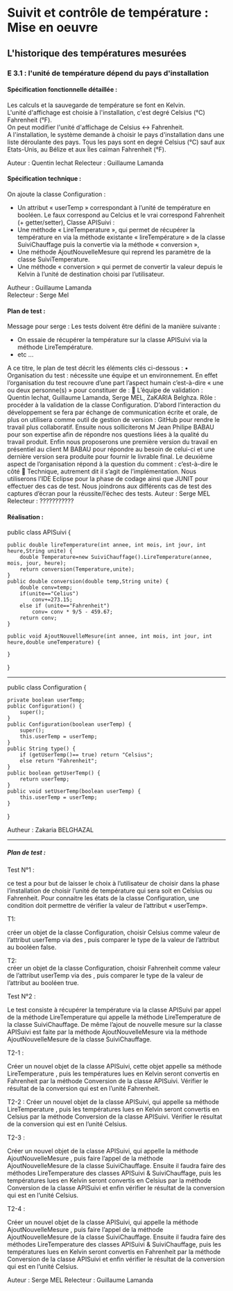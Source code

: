 # Suivit et contrôle de température : Mise en oeuvre
## L'historique des températures mesurées

### E 3.1 : l'unité de température dépend du pays d'installation

#### Spécification fonctionnelle détaillée :

Les calculs et la sauvegarde de température se font en Kelvin.  
L'unité d'affichage est choisie à l'installation, c'est degré Celsius (°C) Fahrenheit (°F).  
On peut modifier l'unité d'affichage de Celsius <-> Fahrenheit.  
A l'installation, le système demande à choisir le pays d'installation dans une liste déroulante des pays. Tous les pays sont en degré Celsius (°C) sauf aux Etats-Unis, au Bélize et aux Îles caïman  Fahrenheit (°F).  

Auteur : Quentin lechat
Relecteur : Guillaume Lamanda

#### Spécification technique :

On ajoute la classe Configuration :
- Un attribut « userTemp » correspondant à l’unité de température en booléen. Le faux correspond au Celcius et le vrai correspond Fahrenheit (+ getter/setter),
Classe APISuivi : 
- Une méthode « LireTemperature », qui permet de récupérer la température en via la méthode existante « lireTempérature » de la classe SuiviChauffage puis la convertie via la méthode « conversion »,
- Une méthode AjoutNouvelleMesure qui reprend les paramètre de la classe SuiviTemperature.
- Une méthode « conversion » qui permet de convertir la valeur depuis le Kelvin à l’unité de destination choisi par l’utilisateur.  

Autheur : Guillaume Lamanda  
Relecteur : Serge Mel

#### Plan de test : 

Message pour serge : Les tests doivent être défini de la manière suivante : 

- On essaie de récupérer la température sur la classe APISuivi via la méthode LireTempérature. 
- etc ... 



A ce titre, le plan de test décrit les éléments clés ci-dessous : 
•	Organisation du test : nécessite une équipe et un environnement. En effet l’organisation du test recouvre d’une part l’aspect humain c’est-à-dire « une ou deux personne(s) » pour constituer de : 
	L’équipe de validation :  Quentin lechat, Guillaume Lamanda, Serge MEL, ZaKARIA Belghza. 
 Rôle : procéder à la validation de la classe Configuration. D’abord l’interaction du développement se fera par échange de communication écrite et orale, de plus on utilisera comme outil de gestion de version : GitHub pour rendre le travail plus collaboratif. Ensuite nous solliciterons M Jean Philipe BABAU pour son expertise afin de répondre nos questions liées à la qualité du travail produit.  Enfin nous proposerons une première version du travail en présentiel au client M BABAU pour répondre au besoin de celui-ci et une dernière version sera produite pour fournir le livrable final. 
Le deuxième aspect de l’organisation répond à la question du comment : c’est-à-dire le côté 
	Technique, autrement dit il s’agit de l’implémentation.
Nous utiliserons l’IDE Eclipse pour la phase de codage ainsi que JUNIT pour effectuer des cas de test.
Nous joindrons aux différents cas de test des captures d’écran pour la réussite/l’échec des tests.
Auteur : Serge MEL
Relecteur : ???????????

#### Réalisation : 

public class APISuivi {

	public double lireTemperature(int annee, int mois, int jour, int heure,String unite) {
		double Temperature=new SuiviChauffage().LireTemperature(annee, mois, jour, heure);
		return conversion(Temperature,unite);
	}
	public double conversion(double temp,String unite) {
		double conv=temp;
		if(unite=="Celius")
			conv+=273.15;
		else if (unite=="Fahrenheit")
			conv= conv * 9/5 - 459.67;
		return conv;
	}
	
	public void AjoutNouvelleMesure(int annee, int mois, int jour, int heure,double uneTemperature) {
	
	}
}
*****************************************************************************************************************
public class Configuration {

	private boolean userTemp;
	public Configuration() {
		super();
	}
	public Configuration(boolean userTemp) {
		super();
		this.userTemp = userTemp;
	}
	public String type() {
		if (getUserTemp()== true) return "Celsius";
		else return "Fahrenheit";	
	}
	public boolean getUserTemp() {
		return userTemp;
	}
	public void setUserTemp(boolean userTemp) {
		this.userTemp = userTemp;
	}
}

Autheur : Zakaria BELGHAZAL




***************************************************************************************************************** 
##### Plan de test :
Test N°1 : 

ce test a pour but de laisser le choix à l’utilisateur de choisir dans la phase l’installation de choisir l’unité de température qui sera soit en Celsius ou Fahrenheit. Pour connaitre les états de la classe Configuration, une condition doit permettre de vérifier la valeur de l’attribut « userTemp».

T1: 

créer un objet de la classe Configuration, choisir Celsius comme valeur de l’attribut userTemp via des , puis comparer le type de la valeur de l’attribut  au booléen false.

T2:  
créer un objet de la classe Configuration, choisir Fahrenheit comme valeur de l’attribut userTemp via des , puis comparer le type de la valeur de l’attribut  au booléen true.

Test N°2 :

Le test consiste à récupérer la température via la classe APISuivi par appel de la méthode LireTemperature qui appelle la méthode LireTemperature de la classe SuiviChauffage. 
De même l’ajout de nouvelle mesure sur la classe APISuivi est faite par la méthode AjoutNouvelleMesure via la méthode AjoutNouvelleMesure de la classe SuiviChauffage.

T2-1 :

Créer un nouvel objet de la classe APISuivi, cette objet appelle sa méthode LireTemperature , puis les températures lues en Kelvin  seront  convertis en Fahrenheit par la méthode Conversion de la classe APISuivi. Vérifier le résultat de la conversion qui est en l’unité Fahrenheit.

T2-2 : 
Créer un nouvel objet de la classe APISuivi, qui appelle sa méthode LireTemperature , puis les températures lues en Kelvin  seront  convertis en Celsius par la méthode Conversion de la classe APISuivi. Vérifier le résultat de la conversion qui est en l’unité Celsius.

T2-3 :

Créer un nouvel objet de la classe APISuivi, qui appelle la méthode AjoutNouvelleMesure , puis faire l’appel de la méthode AjoutNouvelleMesure de la classe  SuiviChauffage. Ensuite il faudra faire  des méthodes LireTemperature  des classes  APISuivi & SuiviChauffage, puis les températures lues en Kelvin  seront  convertis en Celsius par la méthode Conversion de la classe APISuivi et enfin vérifier le résultat de la conversion qui est en l’unité Celsius.

T2-4 :

Créer un nouvel objet de la classe APISuivi, qui appelle la méthode AjoutNouvelleMesure , puis faire l’appel de la méthode AjoutNouvelleMesure de la classe  SuiviChauffage. Ensuite il faudra faire des méthodes LireTemperature  des classes  APISuivi & SuiviChauffage, puis les températures lues en Kelvin  seront  convertis en Fahrenheit par la méthode Conversion de la classe APISuivi et enfin vérifier le résultat de la conversion qui est en l’unité Celsius.

Auteur : Serge MEL
Relecteur : Guillaume Lamanda

